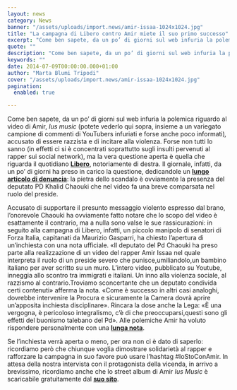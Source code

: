 ```yaml
---
layout: news
category: News
banner: "/assets/uploads/import.news/amir-issaa-1024x1024.jpg"
title: "La campagna di Libero contro Amir miete il suo primo successo"
excerpt: "Come ben sapete, da un po’ di giorni sul web infuria la polemica riguardo al video di Amir, Ius music (potete vederlo qui sopra, insieme a un variegato campione di commenti di YouTubers infuriati e forse anche poco informati), accusato di essere razzista e di incitare alla violenza. Forse non tutti lo sanno (in effetti ci [&hellip"
quote: ""
description: "Come ben sapete, da un po’ di giorni sul web infuria la polemica riguardo al video di Amir, Ius music (potete vederlo qui sopra, insieme a un variegato campione di commenti di YouTubers infuriati e forse anche poco informati), accusato di essere razzista e di incitare alla violenza. Forse non tutti lo sanno (in effetti ci [&hellip"
keywords: ""
date: 2014-07-09T00:00:00.000+01:00
author: "Marta Blumi Tripodi"
cover: "/assets/uploads/import.news/amir-issaa-1024x1024.jpg"
pagination:
  enabled: true

---
```


[](https://hotmc.com/wp-content/uploads/2014/07/amir-issaa.jpg)

Come ben sapete, da un po’ di giorni sul web infuria la polemica riguardo al video di Amir, _Ius music_ (potete vederlo qui sopra, insieme a un variegato campione di commenti di YouTubers infuriati e forse anche poco informati)_,_ accusato di essere razzista e di incitare alla violenza. Forse non tutti lo sanno (in effetti ci si è concentrati soprattutto sugli insulti pervenuti al rapper sui social network), ma la vera questione aperta è quella che riguarda il quotidiano [**Libero**](http://www.liberoquotidiano.it/ "http://www.liberoquotidiano.it/"), notoriamente di destra. Il giornale, infatti, da un po’ di giorni ha preso in carico la questione, dedicandole un [**lungo articolo di denuncia**](http://www.liberoquotidiano.it/news/personaggi/11649536/Khalid-Chaouki--Pd--recita.html "http://www.liberoquotidiano.it/news/personaggi/11649536/Khalid-Chaouki--Pd--recita.html"): la pietra dello scandalo è ovviamente la presenza del deputato PD Khalid Chaouki che nel video fa una breve comparsata nel ruolo del preside.

Accusato di supportare il presunto messaggio violento espresso dal brano, l’onorevole Chaouki ha ovviamente fatto notare che lo scopo del video è esattamente il contrario, ma a nulla sono valse le sue rassicurazioni: in seguito alla campagna di Libero, infatti, un piccolo manipolo di senatori di Forza Italia, capitanati da Maurizio Gasparri, ha chiesto l’apertura di un’inchiesta con una nota ufficiale. «Il deputato del Pd Chaouki ha preso parte alla realizzazione di un video del rapper Amir Issaa nel quale interpreta il ruolo di un preside severo che punisce,umiliandolo,un bambino italiano per aver scritto su un muro. L’intero video, pubblicato su Youtube, inneggia allo scontro tra immigrati e italiani. Un inno alla violenza sociale, al razzismo al contrario.Troviamo sconcertante che un deputato condivida certi contenuti» afferma la nota. «Come è successo in altri casi analoghi, dovrebbe intervenire la Procura e sicuramente la Camera dovrà aprire un’apposita inchiesta disciplinare». Rincara la dose anche la Lega: «È una vergogna, è pericoloso integralismo, c’è di che preoccuparsi,questi sono gli effetti del buonismo talebano del Pd». Alle polemiche Amir ha voluto rispondere personalmente con una [**lunga nota**](http://www.amirmusic.it/iusmusic-per-chi-non-ha-capito-stop-odio-iostoconamir/ "http://www.amirmusic.it/iusmusic-per-chi-non-ha-capito-stop-odio-iostoconamir/").

Se l’inchiesta verrà aperta o meno, per ora non ci è dato di saperlo: ricordiamo però che chiunque voglia dimostrare solidarietà al rapper e rafforzare la campagna in suo favore può usare l’hashtag #IoStoConAmir. In attesa della nostra intervista con il protagonista della vicenda, in arrivo a brevissimo, ricordiamo anche che lo street album di Amir _Ius Music_ è scaricabile gratuitamente dal [**suo sito**](http://www.amirmusic.it/ "http://www.amirmusic.it/").